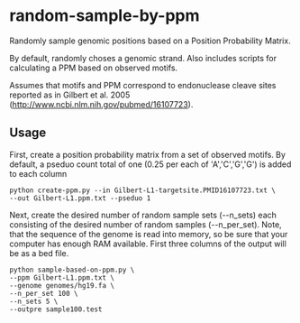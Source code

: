 # random-sample-by-ppm
Randomly sample genomic positions based on a Position Probability Matrix.  

By default, randomly choses a genomic strand.  Also includes scripts for calculating a
PPM based on observed motifs.

Assumes that motifs and PPM correspond to endonuclease cleave sites reported as in
Gilbert et al. 2005  (http://www.ncbi.nlm.nih.gov/pubmed/16107723).

## Usage ##

First, create a position probability matrix from a set of observed motifs.  By default,
a pseduo count total of one (0.25 per each of 'A','C','G','G') is added to each column

```
python create-ppm.py --in Gilbert-L1-targetsite.PMID16107723.txt \
--out Gilbert-L1.ppm.txt --pseduo 1
```


Next, create the desired number of random sample sets (--n_sets) each consisting of the
desired number of random samples (--n_per_set).  Note, that the sequence of the genome
is read into memory, so be sure that your computer has enough RAM available.  First three
columns of the output will be as a bed file.

```
python sample-based-on-ppm.py \
--ppm Gilbert-L1.ppm.txt \
--genome genomes/hg19.fa \
--n_per_set 100 \
--n_sets 5 \
--outpre sample100.test
```
